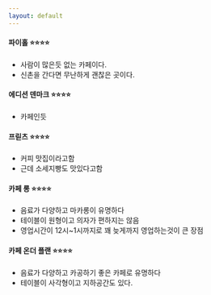 ```yaml
---
layout: default
---
```

#### **파이홀** :star::star::star::star:
- 사람이 많은듯 없는 카페이다.
- 신촌을 간다면 무난하게 괜찮은 곳이다.

#### **에디션 덴마크** :star::star::star::star:
- 카페인듯


#### **프릳츠** :star::star::star::star: 
- 커피 맛집이라고함
- 근데 소세지빵도 맛있다고함


#### **카페 롱** :star::star::star::star: 
- 음료가 다양하고 마카롱이 유명하다
- 테이블이 원형이고 의자가 편하지는 않음
- 영업시간이 12시~1시까지로 꽤 늦게까지 영업하는것이 큰 장점


#### **카페 온더 플랜** :star::star::star::star: 
- 음료가 다양하고 카공하기 좋은 카페로 유명하다
- 테이블이 사각형이고 지하공간도 있다.